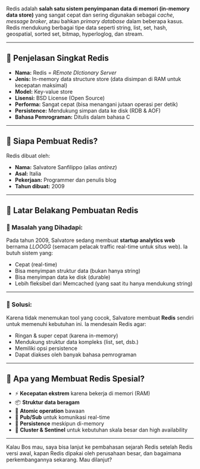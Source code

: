 Redis adalah **salah satu sistem penyimpanan data di memori (in-memory data store)** yang sangat cepat dan sering digunakan sebagai *cache*, *message broker*, atau bahkan *primary database* dalam beberapa kasus. Redis mendukung berbagai tipe data seperti string, list, set, hash, geospatial, sorted set, bitmap, hyperloglog, dan stream.

---

## 📌 Penjelasan Singkat Redis

* **Nama:** Redis = *REmote DIctionary Server*
* **Jenis:** In-memory data structure store (data disimpan di RAM untuk kecepatan maksimal)
* **Model:** Key-value store
* **Lisensi:** BSD License (Open Source)
* **Performa:** Sangat cepat (bisa menangani jutaan operasi per detik)
* **Persistence:** Mendukung simpan data ke disk (RDB & AOF)
* **Bahasa Pemrograman:** Ditulis dalam bahasa C

---

## 👤 Siapa Pembuat Redis?

Redis dibuat oleh:

* **Nama:** Salvatore Sanfilippo (alias *antirez*)
* **Asal:** Italia
* **Pekerjaan:** Programmer dan penulis blog
* **Tahun dibuat:** 2009

---

## 🧠 Latar Belakang Pembuatan Redis

### 🔸 Masalah yang Dihadapi:

Pada tahun 2009, Salvatore sedang membuat **startup analytics web** bernama *LLOOGG* (semacam pelacak traffic real-time untuk situs web). Ia butuh sistem yang:

* Cepat (real-time)
* Bisa menyimpan struktur data (bukan hanya string)
* Bisa menyimpan data ke disk (durable)
* Lebih fleksibel dari Memcached (yang saat itu hanya mendukung string)

---

### 🔸 Solusi:

Karena tidak menemukan tool yang cocok, Salvatore membuat **Redis** sendiri untuk memenuhi kebutuhan ini. Ia mendesain Redis agar:

* Ringan & super cepat (karena in-memory)
* Mendukung struktur data kompleks (list, set, dsb.)
* Memiliki opsi persistence
* Dapat diakses oleh banyak bahasa pemrograman

---

## 🚀 Apa yang Membuat Redis Spesial?

* ⚡ **Kecepatan ekstrem** karena bekerja di memori (RAM)
* 📦 **Struktur data beragam**
* 🧠 **Atomic operation** bawaan
* 🔁 **Pub/Sub** untuk komunikasi real-time
* 📄 **Persistence** meskipun di-memory
* 🧩 **Cluster & Sentinel** untuk kebutuhan skala besar dan high availability

---

Kalau Bos mau, saya bisa lanjut ke pembahasan sejarah Redis setelah Redis versi awal, kapan Redis dipakai oleh perusahaan besar, dan bagaimana perkembangannya sekarang. Mau dilanjut?
